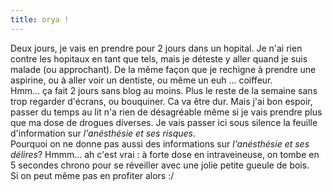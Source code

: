 ```yaml
---
title: orya !
---
```


Deux jours, je vais en prendre pour 2 jours dans un hopital. Je n'ai rien
contre les hopitaux en tant que tels, mais je déteste y aller quand je suis
malade (ou approchant). De la même façon que je rechigne à prendre une
aspirine, ou à aller voir un dentiste, ou même un euh ... coiffeur.  
Hmm... ça fait 2 jours sans blog au moins. Plus le reste de la semaine sans
trop regarder d'écrans, ou bouquiner. Ca va être dur. Mais j'ai bon espoir,
passer du temps au lit n'a rien de désagréable même si je vais prendre plus
que ma dose de drogues diverses. Je vais passer ici sous silence la feuille
d'information sur _l'anésthésie et ses risques_.  
Pourquoi on ne donne pas aussi des informations sur _l'anésthésie et ses
délires_? Hmmm... ah c'est vrai : à forte dose en intraveineuse, on tombe en 5
secondes chrono pour se réveiller avec une jolie petite gueule de bois.  
Si on peut même pas en profiter alors :/

